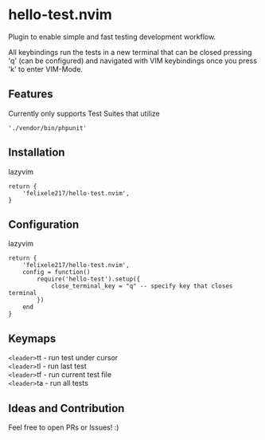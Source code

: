 # hello-test.nvim

Plugin to enable simple and fast testing development workflow.

All keybindings run the tests in a new terminal that can be closed pressing 'q' (can be configured) and navigated with VIM keybindings
once you press 'k' to enter VIM-Mode.

## Features

Currently only supports Test Suites that utilize

```
'./vendor/bin/phpunit'
```

## Installation

lazyvim

```
return {
    'felixele217/hello-test.nvim',
}
```

## Configuration

lazyvim

```
return {
    'felixele217/hello-test.nvim',
    config = function()
        require('hello-test').setup({
            close_terminal_key = "q" -- specify key that closes terminal
        })
    end
}
```

## Keymaps

`<leader>`tt - run test under cursor  
`<leader>`tl - run last test  
`<leader>`tf - run current test file  
`<leader>`ta - run all tests

## Ideas and Contribution

Feel free to open PRs or Issues! :)
